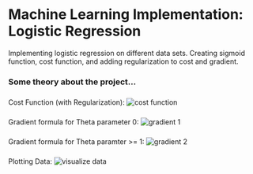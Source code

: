 # Machine Learning Implementation: Logistic Regression

Implementing logistic regression on different data sets. Creating sigmoid function, cost function, and adding regularization to cost and gradient. 

### Some theory about the project...

###
Cost Function (with Regularization):
![cost function](https://user-images.githubusercontent.com/41659296/52536664-a9601200-2d2b-11e9-82be-a63ab4d4b3bd.PNG)

###
Gradient formula for Theta parameter 0:
![gradient 1](https://user-images.githubusercontent.com/41659296/52536695-f5ab5200-2d2b-11e9-921c-3edc288ccb33.PNG)

###
Gradient formula for Theta paramter >= 1:
![gradient 2](https://user-images.githubusercontent.com/41659296/52536701-0b207c00-2d2c-11e9-9f64-c670670d7190.PNG)

###
Plotting Data:
![visualize data](https://user-images.githubusercontent.com/41659296/52536705-183d6b00-2d2c-11e9-8471-dd54af675708.PNG)

